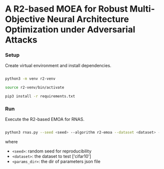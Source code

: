 # A R2-based MOEA for Robust Multi-Objective Neural Architecture Optimization under Adversarial Attacks

### Setup 

Create virtual environment and install dependencies.

```bash

python3 -m venv r2-venv

source r2-venv/bin/activate

pip3 install -r requirements.txt

```

### Run

Execute the R2-based EMOA for RNAS.

```bash

python3 rnas.py --seed <seed> --algorithm r2-emoa --dataset <dataset> --params_dir <params_dir>

```
where

* `<seed>`: random seed for reproducibility
* `<dataset>`: the dataset to test ['cifar10']
* `<params_dir>`: the dir of parameters json file



